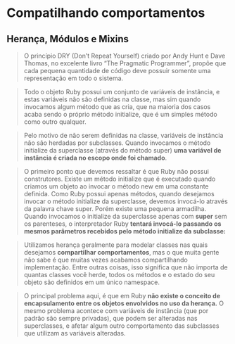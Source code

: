 # Compatilhando comportamentos

## Herança, Módulos e Mixins

>  O princípio DRY (Don’t Repeat Yourself) criado por Andy Hunt e Dave Thomas, no excelente livro “The Pragmatic Programmer”, propõe que cada pequena quantidade de código deve possuir somente uma representação em todo o sistema. 

>  Todo o objeto Ruby possui um conjunto de variáveis de instância, e estas variáveis não são definidas na classe, mas sim quando invocamos algum método que as cria, que na maioria dos casos acaba sendo o próprio método initialize, que é um simples método como outro qualquer.

> Pelo motivo de não serem definidas na classe, variáveis de instância não são herdadas por subclasses. Quando invocamos o método initialize da superclasse (através do método super) **uma variável de instância é criada no escopo onde foi chamado**.

> O primeiro ponto que devemos ressaltar é que Ruby não possui construtores. Existe um método initialize que é executado quando criamos um objeto ao invocar o método new em uma constante definida. Como Ruby possui apenas métodos, quando desejamos invocar o método initialize da superclasse, devemos invocá-lo através da palavra chave super. Porém existe uma pequena armadilha. Quando invocamos o initialize da superclasse apenas com **super** sem os parenteses, o interpretador Ruby **tentará invocá-lo passando os mesmos parâmetros recebidos pelo método initialize da subclasse:**

> Utilizamos herança geralmente para modelar classes nas quais desejamos **compartilhar comportamentos**, mas o que muita gente não sabe é que muitas vezes acabamos compartilhando implementação. Entre outras coisas, isso significa que não importa de quantas classes você herde, todos os métodos e o estado do seu objeto são definidos em um único namespace.
>

> O principal problema aqui, é que em Ruby **não existe o conceito de encapsulamento entre os objetos envolvidos no uso da herança.** O mesmo problema acontece com variáveis de instância (que por padrão são sempre privadas), que podem ser alteradas nas superclasses, e afetar algum outro comportamento das subclasses que utilizam as variáveis alteradas.
>
> 
